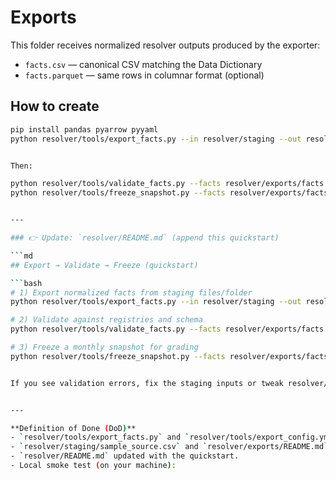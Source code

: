 # Exports

This folder receives normalized resolver outputs produced by the exporter:

- `facts.csv` — canonical CSV matching the Data Dictionary
- `facts.parquet` — same rows in columnar format (optional)

## How to create
```bash
pip install pandas pyarrow pyyaml
python resolver/tools/export_facts.py --in resolver/staging --out resolver/exports


Then:

python resolver/tools/validate_facts.py --facts resolver/exports/facts.csv
python resolver/tools/freeze_snapshot.py --facts resolver/exports/facts.csv --month YYYY-MM


---

### 👉 Update: `resolver/README.md` (append this quickstart)

```md
## Export → Validate → Freeze (quickstart)

```bash
# 1) Export normalized facts from staging files/folder
python resolver/tools/export_facts.py --in resolver/staging --out resolver/exports

# 2) Validate against registries and schema
python resolver/tools/validate_facts.py --facts resolver/exports/facts.csv

# 3) Freeze a monthly snapshot for grading
python resolver/tools/freeze_snapshot.py --facts resolver/exports/facts.csv --month 2025-09


If you see validation errors, fix the staging inputs or tweak resolver/tools/export_config.yml.


---

**Definition of Done (DoD)**  
- `resolver/tools/export_facts.py` and `resolver/tools/export_config.yml` exist with the exact content above.  
- `resolver/staging/sample_source.csv` and `resolver/exports/README.md` added.  
- `resolver/README.md` updated with the quickstart.  
- Local smoke test (on your machine):
